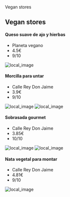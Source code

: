 Vegan stores

## Vegan stores

#### Queso suave de ajo y hierbas
* Planeta vegano
* 4.5€
* 9/10

![local_image](../../.attachments/676475ae92924aa0a429674e42296501.png)

#### Morcilla para untar
* Calle Rey Don Jaime
* 3.9€
* 9/10

![local_image](../../.attachments/fbe099f3512748699ba5cf27a3679ae1.jpg)
![local_image](../../.attachments/19a115984fc14277a400d50fad5f16ec.jpg)

#### Sobrasada gourmet
* Calle Rey Don Jaime
* 3.85€
* 10/10

![local_image](../../.attachments/dcbb7d94c73f49ca90a271beadbcf840.jpg)
![local_image](../../.attachments/2f8edc312e6144eb9396c9a6ddf99d1d.jpg)

#### Nata vegetal para montar

* Calle Rey Don Jaime
* 4.81€
* 9/10

![local_image](../../.attachments/b5a9367841324b5e99bbd0a635101db2.jpg)



